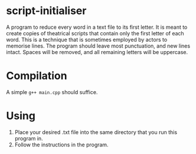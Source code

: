 # script-initialiser
A program to reduce every word in a text file to its first letter. It is meant to create copies of theatrical scripts that contain only the first letter of each word. This is a technique that is sometimes employed by actors to memorise lines. The program should leave most punctuation, and new lines intact. Spaces will be removed, and all remaining letters will be uppercase.
# Compilation
A simple `g++ main.cpp` should suffice.
# Using
1. Place your desired .txt file into the same directory that you run this program in.
2. Follow the instructions in the program.
